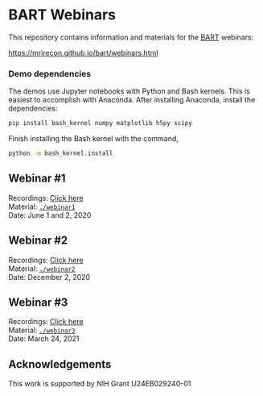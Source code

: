 # BART Webinars 

This repository contains information and materials for the [BART](http://mrirecon.github.io/bart) webinars:

https://mrirecon.github.io/bart/webinars.html

### Demo dependencies
The demos use Jupyter notebooks with Python and Bash kernels. This is easiest to accomplish with Anaconda.
After installing Anaconda, install the dependencies:
```bash
pip install bash_kernel numpy matplotlib h5py scipy
```

Finish installing the Bash kernel with the command,
```bash
python -m bash_kernel.install
```

## Webinar #1
Recordings: [Click here](https://www.youtube.com/playlist?list=PLDaugjrMfSRF0WhQ0nbcH4zeHWZPboGDY)  
Material: [`./webinar1`](./webinar1/)  
Date: June 1 and 2, 2020

## Webinar #2
Recordings: [Click here](https://www.youtube.com/playlist?list=PLDaugjrMfSRFj7WCtf9fuCeU2uN__4Tmi)  
Material: [`./webinar2`](./webinar2/)  
Date: December 2, 2020

## Webinar #3
Recordings: [Click here](https://www.youtube.com/watch?v=lhhGVYQLx_8&list=PLDaugjrMfSRH4OmKg3XBj0TUL2ocOeJC8)  
Material: [`./webinar3`](./webinar3/)  
Date: March 24, 2021

## Acknowledgements
This work is supported by NIH Grant U24EB029240-01
